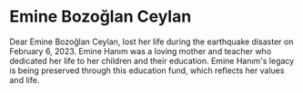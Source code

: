 # Emine Bozoğlan Ceylan

Dear Emine Bozoğlan Ceylan, lost her life during the earthquake disaster on February 6, 2023. Emine Hanım was a loving mother and teacher who dedicated her life to her children and their education. Emine Hanım's legacy is being preserved through this education fund, which reflects her values and life.
